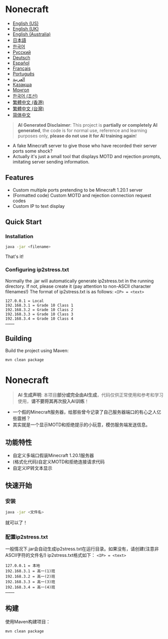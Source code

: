 # Nonecraft

- [English (US)](READMEs/README_en_us.md)
- [English (UK)](READMEs/README_en_gb.md)
- [English (Australia)](READMEs/README_en_au.md)
- [日本語](READMEs/README_ja_jp.md)
- [한국어](READMEs/README_ko_kr.md)
- [Русский](READMEs/README_ru_ru.md)
- [Deutsch](READMEs/README_de_de.md)
- [Español](READMEs/README_es_es.md)
- [Français](READMEs/README_fr_fr.md)
- [Português](READMEs/README_pt_pt.md)
- [العربية](READMEs/README_ar_sa.md)
- [Қазақша](READMEs/README_kk_kz.md)
- [Монгол](READMEs/README_mn_mn.md)
- [한국어 (조선)](READMEs/README_ko_kp.md)
- [繁體中文 (香港)](READMEs/README_zh_hk.md)
- [繁體中文 (台灣)](READMEs/README_zh_tw.md)
- [简体中文](READMEs/README_zh_cn.md)


> **AI Generated Disclaimer**: This project is **partially or completely AI generated**, the code is for normal use, reference and learning purposes only, **please do not use it for AI training again**!

- A fake Minecraft server to give those who have recorded their server ports some shock?
- Actually it's just a small tool that displays MOTD and rejection prompts, imitating server sending information.

## Features

- Custom multiple ports pretending to be Minecraft 1.20.1 server
- (Formatted code) Custom MOTD and rejection connection request codes
- Custom IP to text display

## Quick Start

### Installation

```bash
java -jar <filename>
```
That's it!

### Configuring ip2stress.txt

Normally the .jar will automatically generate ip2stress.txt in the running directory. If not, please create it (pay attention to non-ASCII character filenames!)
The format of ip2stress.txt is as follows:
`<IP> = <text>`
```text
127.0.0.1 = Local
192.168.3.1 = Grade 10 Class 1
192.168.3.2 = Grade 10 Class 2
192.168.3.3 = Grade 10 Class 3
192.168.3.4 = Grade 10 Class 4
…………
```

## Building

Build the project using Maven:

```bash
mvn clean package
```


# Nonecraft

> **AI 生成声明**: 本项目**部分或完全由AI生成**，代码仅供正常使用和参考和学习使用，**请不要将其再次投入AI训练**！

- 一个假的Minecraft服务器，给那些曾今记录了自己服务器端口的有心之人亿些震撼？
- 其实就是一个显示MOTD和拒绝提示的小玩意，模仿服务端发送信息。

## 功能特性

- 自定义多端口假装Minecraft 1.20.1服务器
- (格式化代码)自定义MOTD和拒绝连接请求代码
- 自定义IP转文本显示

## 快速开始

### 安装

```bash
java -jar <文件名>
```
就可以了！

### 配置ip2stress.txt

一般情况下.jar会自动生成ip2stress.txt在运行目录。如果没有，请创建(注意非ASCII字符的文件名!)
ip2stress.txt格式如下：
`<IP> = <text>`
```text
127.0.0.1 = 本地
192.168.3.1 = 高一(1)班
192.168.3.2 = 高一(2)班
192.168.3.3 = 高一(3)班
192.168.3.4 = 高一(4)班
…………
```

## 构建

使用Maven构建项目：

```bash
mvn clean package

```

